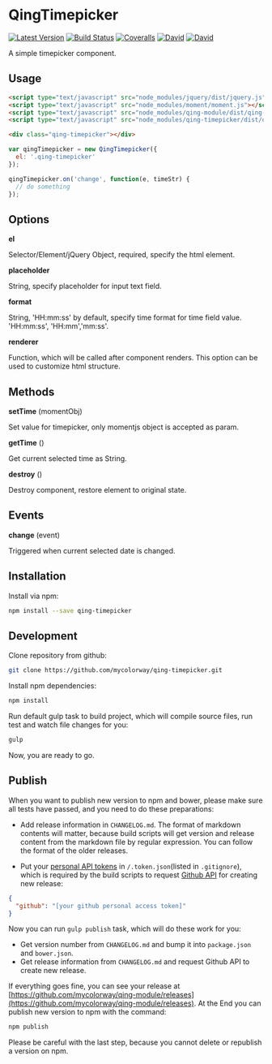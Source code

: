 # QingTimepicker

[![Latest Version](https://img.shields.io/npm/v/qing-timepicker.svg)](https://www.npmjs.com/package/qing-timepicker)
[![Build Status](https://img.shields.io/travis/mycolorway/qing-timepicker.svg)](https://travis-ci.org/mycolorway/qing-timepicker)
[![Coveralls](https://img.shields.io/coveralls/mycolorway/qing-timepicker.svg)](https://coveralls.io/github/mycolorway/qing-timepicker)
[![David](https://img.shields.io/david/mycolorway/qing-timepicker.svg)](https://david-dm.org/mycolorway/qing-timepicker)
[![David](https://img.shields.io/david/dev/mycolorway/qing-timepicker.svg)](https://david-dm.org/mycolorway/qing-timepicker#info=devDependencies)

A simple timepicker component.

## Usage

```html
<script type="text/javascript" src="node_modules/jquery/dist/jquery.js"></script>
<script type="text/javascript" src="node_modules/moment/moment.js"></script>
<script type="text/javascript" src="node_modules/qing-module/dist/qing-module.js"></script>
<script type="text/javascript" src="node_modules/qing-timepicker/dist/qing-timepicker.js"></script>

<div class="qing-timepicker"></div>
```

```js
var qingTimepicker = new QingTimepicker({
  el: '.qing-timepicker'
});

qingTimepicker.on('change', function(e, timeStr) {
  // do something
});
```

## Options

__el__

Selector/Element/jQuery Object, required, specify the html element.

__placeholder__

String, specify placeholder for input text field.

__format__

String, 'HH:mm:ss' by default, specify time format for time field value. 'HH:mm:ss', 'HH:mm','mm:ss'.

__renderer__

Function, which will be called after component renders. This option can be used to customize html structure.

## Methods

__setTime__ (momentObj)

Set value for timepicker, only momentjs object is accepted as param.

__getTime__ ()

Get current selected time as String.

__destroy__ ()

Destroy component, restore element to original state.

## Events

__change__ (event)

Triggered when current selected date is changed.

## Installation

Install via npm:

```bash
npm install --save qing-timepicker
```

## Development

Clone repository from github:

```bash
git clone https://github.com/mycolorway/qing-timepicker.git
```

Install npm dependencies:

```bash
npm install
```

Run default gulp task to build project, which will compile source files, run test and watch file changes for you:

```bash
gulp
```

Now, you are ready to go.

## Publish

When you want to publish new version to npm and bower, please make sure all tests have passed, and you need to do these preparations:

* Add release information in `CHANGELOG.md`. The format of markdown contents will matter, because build scripts will get version and release content from the markdown file by regular expression. You can follow the format of the older releases.

* Put your [personal API tokens](https://github.com/blog/1509-personal-api-tokens) in `/.token.json`(listed in `.gitignore`), which is required by the build scripts to request [Github API](https://developer.github.com/v3/) for creating new release:

```json
{
  "github": "[your github personal access token]"
}
```

Now you can run `gulp publish` task, which will do these work for you:

* Get version number from `CHANGELOG.md` and bump it into `package.json` and `bower.json`.
* Get release information from `CHANGELOG.md` and request Github API to create new release.

If everything goes fine, you can see your release at [https://github.com/mycolorway/qing-module/releases](https://github.com/mycolorway/qing-module/releases). At the End you can publish new version to npm with the command:

```bash
npm publish
```

Please be careful with the last step, because you cannot delete or republish a version on npm.

